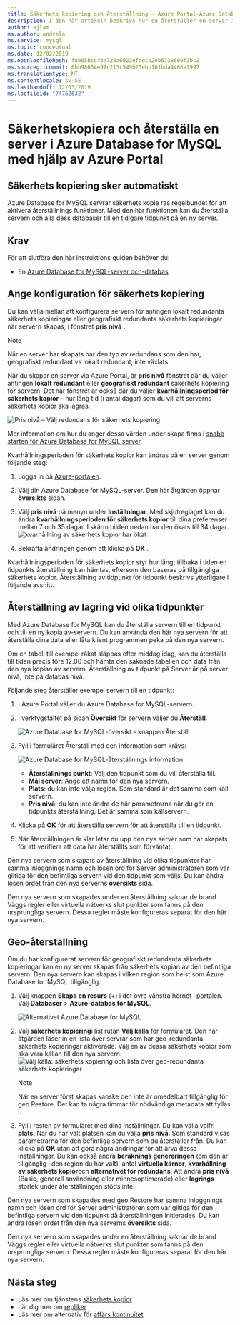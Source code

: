 ```yaml
---
title: Säkerhets kopiering och återställning – Azure Portal-Azure Database for MySQL
description: I den här artikeln beskrivs hur du återställer en server i Azure Database for MySQL med hjälp av Azure Portal.
author: ajlam
ms.author: andrela
ms.service: mysql
ms.topic: conceptual
ms.date: 12/02/2019
ms.openlocfilehash: f8005bccf3a726a6022efdecb2eb5738669f3bc2
ms.sourcegitcommit: 6bb98654e97d213c549b23ebb161bda4468a1997
ms.translationtype: MT
ms.contentlocale: sv-SE
ms.lasthandoff: 12/03/2019
ms.locfileid: "74762632"
---
```

# <a name="how-to-backup-and-restore-a-server-in-azure-database-for-mysql-using-the-azure-portal"></a>Säkerhetskopiera och återställa en server i Azure Database for MySQL med hjälp av Azure Portal

## <a name="backup-happens-automatically"></a>Säkerhets kopiering sker automatiskt
Azure Database for MySQL servrar säkerhets kopie ras regelbundet för att aktivera återställnings funktioner. Med den här funktionen kan du återställa servern och alla dess databaser till en tidigare tidpunkt på en ny server.

## <a name="prerequisites"></a>Krav
För att slutföra den här instruktions guiden behöver du:
- En [Azure Database for MySQL-server och-databas](quickstart-create-mysql-server-database-using-azure-portal.md)

## <a name="set-backup-configuration"></a>Ange konfiguration för säkerhets kopiering

Du kan välja mellan att konfigurera servern för antingen lokalt redundanta säkerhets kopieringar eller geografiskt redundanta säkerhets kopieringar när servern skapas, i fönstret **pris nivå** .

> [!NOTE]
> När en server har skapats har den typ av redundans som den har, geografiskt redundant vs lokalt redundant, inte växlats.
>

När du skapar en server via Azure Portal, är **pris nivå** fönstret där du väljer antingen **lokalt redundant** eller **geografiskt redundant** säkerhets kopiering för servern. Det här fönstret är också där du väljer **kvarhållningsperiod för säkerhets kopior** – hur lång tid (i antal dagar) som du vill att serverns säkerhets kopior ska lagras.

   ![Pris nivå – Välj redundans för säkerhets kopiering](./media/howto-restore-server-portal/pricing-tier.png)

Mer information om hur du anger dessa värden under skapa finns i [snabb starten för Azure Database for MySQL server](quickstart-create-mysql-server-database-using-azure-portal.md).

Kvarhållningsperioden för säkerhets kopior kan ändras på en server genom följande steg:
1. Logga in på [Azure-portalen](https://portal.azure.com/).
2. Välj din Azure Database for MySQL-server. Den här åtgärden öppnar **översikts** sidan.
3. Välj **pris nivå** på menyn under **Inställningar**. Med skjutreglaget kan du ändra **kvarhållningsperioden för säkerhets kopior** till dina preferenser mellan 7 och 35 dagar.
I skärm bilden nedan har den ökats till 34 dagar.
![kvarhållning av säkerhets kopior har ökat](./media/howto-restore-server-portal/3-increase-backup-days.png)

4. Bekräfta ändringen genom att klicka på **OK** .

Kvarhållningsperioden för säkerhets kopior styr hur långt tillbaka i tiden en tidpunkts återställning kan hämtas, eftersom den baseras på tillgängliga säkerhets kopior. Återställning av tidpunkt för tidpunkt beskrivs ytterligare i följande avsnitt. 

## <a name="point-in-time-restore"></a>Återställning av lagring vid olika tidpunkter
Med Azure Database for MySQL kan du återställa servern till en tidpunkt och till en ny kopia av-servern. Du kan använda den här nya servern för att återställa dina data eller låta klient programmen peka på den nya servern.

Om en tabell till exempel råkat släppas efter middag idag, kan du återställa till tiden precis före 12.00 och hämta den saknade tabellen och data från den nya kopian av servern. Återställning av tidpunkt på Server är på server nivå, inte på databas nivå.

Följande steg återställer exempel servern till en tidpunkt:
1. I Azure Portal väljer du Azure Database for MySQL-servern. 

2. I verktygsfältet på sidan **Översikt** för servern väljer du **Återställ**.

   ![Azure Database for MySQL-översikt – knappen Återställ](./media/howto-restore-server-portal/2-server.png)

3. Fyll i formuläret Återställ med den information som krävs:

   ![Azure Database for MySQL-återställnings information](./media/howto-restore-server-portal/3-restore.png)
   - **Återställnings punkt**: Välj den tidpunkt som du vill återställa till.
   - **Mål server**: Ange ett namn för den nya servern.
   - **Plats**: du kan inte välja region. Som standard är det samma som käll servern.
   - **Pris nivå**: du kan inte ändra de här parametrarna när du gör en tidpunkts återställning. Det är samma som källservern. 

4. Klicka på **OK** för att återställa servern för att återställa till en tidpunkt. 

5. När återställningen är klar letar du upp den nya server som har skapats för att verifiera att data har återställts som förväntat.

Den nya servern som skapats av återställning vid olika tidpunkter har samma inloggnings namn och lösen ord för Server administratören som var giltiga för den befintliga servern vid den tidpunkt som väljs. Du kan ändra lösen ordet från den nya serverns **översikts** sida.

Den nya servern som skapades under en återställning saknar de brand Väggs regler eller virtuella nätverks slut punkter som fanns på den ursprungliga servern. Dessa regler måste konfigureras separat för den här nya servern.

## <a name="geo-restore"></a>Geo-återställning
Om du har konfigurerat servern för geografiskt redundanta säkerhets kopieringar kan en ny server skapas från säkerhets kopian av den befintliga servern. Den nya servern kan skapas i vilken region som helst som Azure Database for MySQL tillgänglig.  

1. Välj knappen **Skapa en resurs** (+) i det övre vänstra hörnet i portalen. Välj **Databaser** > **Azure-databas för MySQL**.

   ![Alternativet Azure Database for MySQL](./media/howto-restore-server-portal/2_navigate-to-mysql.png)

2. Välj **säkerhets kopiering**i list rutan **Välj källa** för formuläret. Den här åtgärden läser in en lista över servrar som har geo-redundanta säkerhets kopieringar aktiverade. Välj en av dessa säkerhets kopior som ska vara källan till den nya servern.
   ![Välj källa: säkerhets kopiering och lista över geo-redundanta säkerhets kopieringar](./media/howto-restore-server-portal/2-georestore.png)

   > [!NOTE]
   > När en server först skapas kanske den inte är omedelbart tillgänglig för geo Restore. Det kan ta några timmar för nödvändiga metadata att fyllas i.
   >

3. Fyll i resten av formuläret med dina inställningar. Du kan välja valfri **plats**. När du har valt platsen kan du välja **pris nivå**. Som standard visas parametrarna för den befintliga servern som du återställer från. Du kan klicka på **OK** utan att göra några ändringar för att ärva dessa inställningar. Du kan också ändra **beräknings genereringen** (om den är tillgänglig i den region du har valt), antal **virtuella kärnor**, **kvarhållning av säkerhets kopior**och **alternativet för redundans**. Att ändra **pris nivå** (Basic, generell användning eller minnesoptimerade) eller **lagrings** storlek under återställningen stöds inte.

Den nya servern som skapades med geo Restore har samma inloggnings namn och lösen ord för Server administratören som var giltiga för den befintliga servern vid den tidpunkt då återställningen initierades. Du kan ändra lösen ordet från den nya serverns **översikts** sida.

Den nya servern som skapades under en återställning saknar de brand Väggs regler eller virtuella nätverks slut punkter som fanns på den ursprungliga servern. Dessa regler måste konfigureras separat för den här nya servern.



## <a name="next-steps"></a>Nästa steg
- Läs mer om tjänstens [säkerhets kopior](concepts-backup.md)
- Lär dig mer om [repliker](concepts-read-replicas.md)
- Läs mer om alternativ för [affärs kontinuitet](concepts-business-continuity.md)
